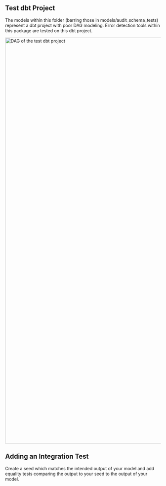 ## Test dbt Project

The models within this folder (barring those in models/audit_schema_tests) represent a dbt project with poor DAG modeling. Error detection tools within this package are tested on this dbt project.

<img width="1311" alt="DAG of the test dbt project" src="https://user-images.githubusercontent.com/91074396/157699532-d9029568-e6f0-48df-a09d-d7a9bc299ab5.png">

## Adding an Integration Test
Create a seed which matches the intended output of your model and add equality tests comparing the output to your seed to the output of your model.
